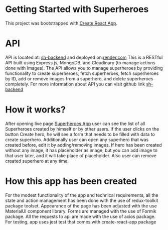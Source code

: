 # Getting Started with Superheroes

This project was bootstrapped with
[Create React App](https://github.com/facebook/create-react-app).

# API

API is located at: [sh-backend](https://github.com/yanikr/sh-backend) and
deployed on:[render.com](https://sh-backend-giic.onrender.com) This is a RESTful
API built using Express.js, MongoDB, and Cloudinary (to manage actions done with
Images). The API allows you to manage superheroes by providing functionality to
create superheroes, fetch superheroes, fetch superheroes by ID, add or remove
images from a superhero, and delete superheroes completely. For more information
about API you can visit github link
[sh-backend](https://github.com/yanikr/sh-backend)

# How it works?

After opening live page [Superheroes App](https://yanikr.github.io/sh-app/) user
can see the list of all Superheroes created by himself or by other users. If the
user clicks on the button Create hero, he will see a form that needs to be
filled with data to create superhero. Additionally user can open any superhero
that was created before, edit it by adding/removing images. If hero has been
created without any image, it has placeholder as image, but you can add image to
that user later, and it will take place of placeholder. Also user can remove
created superhero at any time.

# How this app has been created

For the modest functionality of the app and technical requirements, all the
state and action management has been done with the use of redux-toolkit package
toolset. Appearance of the page has been adjusted with the use MaterialUI
component library. Forms are managed with the use of Formik package. All the
requests to api are made with the use of axios package. For testing, app uses
jest test that comes with create-react-app package
